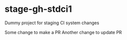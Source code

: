 # stage-gh-stdci1
Dummy project for staging CI system changes

Some change to make a PR
Another change to update PR
